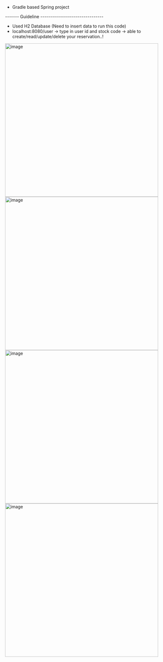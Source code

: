 
* Gradle based Spring project

------- Guideline --------------------------------
* Used H2 Database (Need to insert data to run this code)
* localhost:8080/user -> type in user id and stock code -> able to create/read/update/delete your reservation..!






<img width="500" alt="image" src="https://github.com/jun16017108/SingleLodges/assets/150647370/9bf7ff40-7f7f-463a-80e6-3ad384d26e85">

<img width="500" alt="image" src="https://github.com/jun16017108/SingleLodges/assets/150647370/6f9a1cd2-460b-47d7-b5d1-997edc97d493">

<img width="500" alt="image" src="https://github.com/jun16017108/SingleLodges/assets/150647370/604c5c05-aab8-4db9-8864-7426b14d965e">

<img width="500" alt="image" src="https://github.com/jun16017108/SingleLodges/assets/150647370/ceca4628-f80c-41ed-a549-343712223a84">




